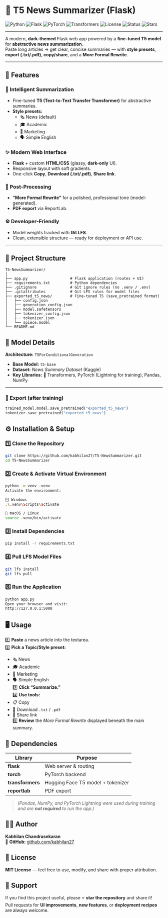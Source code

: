 # 📰 T5 News Summarizer (Flask)

![Python](https://img.shields.io/badge/Python-3.10+-blue?style=for-the-badge&logo=python)
![Flask](https://img.shields.io/badge/Flask-2.x-black?style=for-the-badge&logo=flask)
![PyTorch](https://img.shields.io/badge/PyTorch-EE4C2C?style=for-the-badge&logo=pytorch&logoColor=white)
![Transformers](https://img.shields.io/badge/🤗_Transformers-FFCC00?style=for-the-badge)
![License](https://img.shields.io/badge/License-MIT-yellow?style=for-the-badge)
![Status](https://img.shields.io/badge/Build-Stable-success?style=for-the-badge)
![Stars](https://img.shields.io/github/stars/kabhilan27/T5-NewsSummarizer?style=for-the-badge&color=brightgreen)

---

A modern, **dark-themed** Flask web app powered by a **fine-tuned T5 model** for **abstractive news summarization**.  
Paste long articles → get clear, concise summaries — with **style presets**, **export (.txt/.pdf)**, **copy/share**, and a **More Formal Rewrite**.

---

## 🚀 Features

### 🧠 Intelligent Summarization
- Fine-tuned **T5 (Text-to-Text Transfer Transformer)** for abstractive summaries.
- **Style presets:**
  - 🗞️ News (default)
  - 🎓 Academic
  - 💼 Marketing
  - 🗣️ Simple English

### ✨ Modern Web Interface
- **Flask** + custom **HTML/CSS** (glassy, **dark-only** UI).
- Responsive layout with soft gradients.
- One-click **Copy**, **Download (.txt/.pdf)**, **Share link**.

### 🧾 Post-Processing
- **“More Formal Rewrite”** for a polished, professional tone (model-generated).
- **PDF export** via ReportLab.

### ⚙️ Developer-Friendly
- Model weights tracked with **Git LFS**.
- Clean, extensible structure — ready for deployment or API use.

---

## 🧩 Project Structure
```text
T5-NewsSummarizer/
│
├── app.py                   # Flask application (routes + UI)
├── requirements.txt         # Python dependencies
├── .gitignore               # Git ignore rules (no .venv / .env)
├── .gitattributes           # Git LFS rules for model files
├── exported_t5_news/        # Fine-tuned T5 (save_pretrained format)
│   ├── config.json
│   ├── generation_config.json
│   ├── model.safetensors
│   ├── tokenizer_config.json
│   ├── tokenizer.json
│   └── spiece.model
└── README.md
```
## 🧠 Model Details

**Architecture:** `T5ForConditionalGeneration`  
- **Base Model:** `t5-base`  
- **Dataset:** *News Summary Dataset* (Kaggle) 
- **Key Libraries:** 🤗 Transformers, PyTorch (Lightning for training), Pandas, NumPy  

---

### 💾 Export (after training)
```python
trained_model.model.save_pretrained("exported_t5_news")
tokenizer.save_pretrained("exported_t5_news")
```

## ⚙️ Installation & Setup

### 1️⃣ Clone the Repository
```bash
git clone https://github.com/kabhilan27/T5-NewsSummarizer.git
cd T5-NewsSummarizer
```

### 2️⃣ Create & Activate Virtual Environment
```bash
python -m venv .venv
Activate the environment:

🪟 Windows
.\.venv\Scripts\activate

🐧 macOS / Linux
source .venv/bin/activate
```

### 3️⃣ Install Dependencies
```bash
pip install -r requirements.txt
```

### 4️⃣ Pull LFS Model Files
```bash
git lfs install
git lfs pull
```

### 5️⃣ Run the Application
```bash
python app.py
Open your browser and visit:
http://127.0.0.1:5000
```

## 🖥️ Usage

1️⃣ **Paste** a news article into the textarea.  
2️⃣ **Pick a Topic/Style preset:**  
   - 🗞️ News  
   - 🎓 Academic  
   - 💼 Marketing  
   - 🗣️ Simple English  
3️⃣ **Click “Summarize.”**  
4️⃣ **Use tools:**  
   - 📋 Copy  
   - 💾 Download `.txt` / `.pdf`  
   - 🔗 Share link  
5️⃣ **Review** the *More Formal Rewrite* displayed beneath the main summary.

## 🧰 Dependencies

| Library        | Purpose                                      |
|----------------|----------------------------------------------|
| **flask**      | Web server & routing                         |
| **torch**      | PyTorch backend                              |
| **transformers** | Hugging Face T5 model + tokenizer           |
| **reportlab**  | PDF export                                   |

> *(Pandas, NumPy, and PyTorch Lightning were used during training and are **not required** to run the app.)*

## 🧑‍💻 Author

**Kabhilan Chandrasekaran**  
🔗 **GitHub:** [github.com/kabhilan27](https://github.com/kabhilan27)

## 🪪 License

**MIT License** — feel free to use, modify, and share with proper attribution.

## 🌟 Support

If you find this project useful, please ⭐ **star the repository** and share it!  
Pull requests for **UI improvements**, **new features**, or **deployment recipes** are always welcome.
